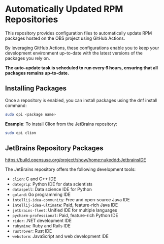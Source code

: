 # Automatically Updated RPM Repositories

This repository provides configuration files to automatically update RPM packages hosted on the OBS project using GitHub Actions. 

By leveraging GitHub Actions, these configurations enable you to keep your development environment up-to-date with the latest versions of the packages you rely on. 

**The auto-update task is scheduled to run every 6 hours, ensuring that all packages remains up-to-date.**

## Installing Packages

Once a repository is enabled, you can install packages using the dnf install command:

```bash
sudo opi <package name>
```

**Example**: To install Clion from the JetBrains repository:

```bash
sudo opi clion
```

## JetBrains Repository Packages

https://build.opensuse.org/project/show/home:nukeddd:JetbrainsIDE

The JetBrains repository offers the following development tools:

* `clion`: C and C++ IDE
* `dategrip`: Python IDE for data scientists
* `dataspell`: Data science IDE for Python
* `goland`: Go programming IDE
* `intellij-idea-community`: Free and open-source Java IDE
* `intellij-idea-ultimate`: Paid, feature-rich Java IDE
* `jetbrains-fleet`: Unified IDE for multiple languages
* `pycharm-professional`: Paid, feature-rich Python IDE
* `rider`: .NET development IDE
* `rubymine`: Ruby and Rails IDE
* `rustrover`: Rust IDE
* `webstorm`: JavaScript and web development IDE
